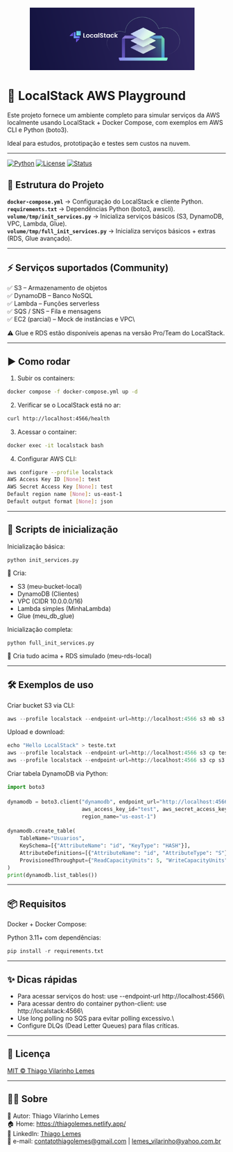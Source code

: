 <p align="center">
  <img src="./docs/logo.png" alt="Logo do Airflow" width="380" style="margin-right: 20px;">
</p>

# 🚀 LocalStack AWS Playground

Este projeto fornece um ambiente completo para simular serviços da AWS localmente usando LocalStack + Docker Compose, com exemplos em AWS CLI e Python (boto3).

Ideal para estudos, prototipação e testes sem custos na nuvem.

---

[![Python](https://img.shields.io/badge/Python-3.11%2B-blue.svg)](https://www.python.org/)
[![License](https://img.shields.io/badge/license-MIT-green.svg)](https://github.com/tvlemes/localstack/blob/main/LICENSE)
[![Status](https://img.shields.io/badge/status-Concluído-green.svg)]()

## 📂 Estrutura do Projeto

**`docker-compose.yml`** → Configuração do LocalStack e cliente Python.\
**`requirements.txt`** → Dependências Python (boto3, awscli).\
**`volume/tmp/init_services.py`** → Inicializa serviços básicos (S3, DynamoDB, VPC, Lambda, Glue).\
**`volume/tmp/full_init_services.py`** → Inicializa serviços básicos + extras (RDS, Glue avançado).

---

## ⚡ Serviços suportados (Community)

✅ S3 – Armazenamento de objetos\
✅ DynamoDB – Banco NoSQL\
✅ Lambda – Funções serverless\
✅ SQS / SNS – Fila e mensagens\
✅ EC2 (parcial) – Mock de instâncias e VPC\

⚠️ Glue e RDS estão disponíveis apenas na versão Pro/Team do LocalStack.

---

## ▶️ Como rodar
1. Subir os containers:
```bash
docker compose -f docker-compose.yml up -d
```

2. Verificar se o LocalStack está no ar:
```bash
curl http://localhost:4566/health
```

3. Acessar o container:
```bash
docker exec -it localstack bash
```

4. Configurar AWS CLI:
```bash
aws configure --profile localstack
AWS Access Key ID [None]: test
AWS Secret Access Key [None]: test
Default region name [None]: us-east-1
Default output format [None]: json
```

---

## 🐍 Scripts de inicialização
Inicialização básica:
```
python init_services.py
```

📌 Cria:
* S3 (meu-bucket-local)
* DynamoDB (Clientes)
* VPC (CIDR 10.0.0.0/16)
* Lambda simples (MinhaLambda)
* Glue (meu_db_glue)

Inicialização completa:
```
python full_init_services.py
```

📌 Cria tudo acima +
RDS simulado (meu-rds-local)

---

## 🛠️ Exemplos de uso
Criar bucket S3 via CLI:
```python
aws --profile localstack --endpoint-url=http://localhost:4566 s3 mb s3://meu-bucket
```


Upload e download:
```python
echo "Hello LocalStack" > teste.txt
aws --profile localstack --endpoint-url=http://localhost:4566 s3 cp teste.txt s3://meu-bucket/
aws --profile localstack --endpoint-url=http://localhost:4566 s3 cp s3://meu-bucket/teste.txt .
```

Criar tabela DynamoDB via Python:
```python
import boto3

dynamodb = boto3.client("dynamodb", endpoint_url="http://localhost:4566",
                        aws_access_key_id="test", aws_secret_access_key="test",
                        region_name="us-east-1")

dynamodb.create_table(
    TableName="Usuarios",
    KeySchema=[{"AttributeName": "id", "KeyType": "HASH"}],
    AttributeDefinitions=[{"AttributeName": "id", "AttributeType": "S"}],
    ProvisionedThroughput={"ReadCapacityUnits": 5, "WriteCapacityUnits": 5}
)
print(dynamodb.list_tables())
```

---

## 📦 Requisitos
Docker + Docker Compose:

Python 3.11+ com dependências:
```python
pip install -r requirements.txt
```

---

## ✨ Dicas rápidas

* Para acessar serviços do host: use --endpoint-url http://localhost:4566\
* Para acessar dentro do container python-client: use http://localstack:4566\
* Use long polling no SQS para evitar polling excessivo.\
* Configure DLQs (Dead Letter Queues) para filas críticas.

---

## 📜 Licença
<a href='https://github.com/tvlemes/localstack/blob/main/LICENSE'>MIT © Thiago Vilarinho Lemes</a>


---

## 👨‍💻 Sobre

👤 Autor: Thiago Vilarinho Lemes <br>
🏠 Home: https://thiagolemes.netlify.app/ \
🔗 LinkedIn: <a href="https://www.linkedin.com/in/thiago-v-lemes-b1232727" target="_blank">Thiago Lemes</a><br>
📄 e-mail: contatothiagolemes@gmail.com | lemes_vilarinho@yahoo.com.br

